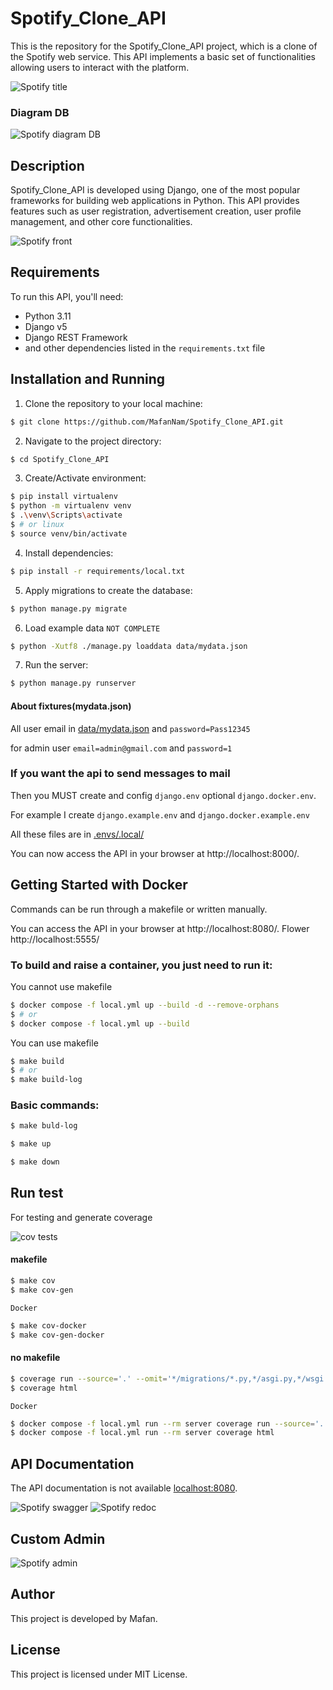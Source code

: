 # Spotify_Clone_API

This is the repository for the Spotify_Clone_API project, which is a clone of the Spotify web service. This API
implements
a basic set of functionalities allowing users to interact with the platform.

![Spotify title](https://raw.githubusercontent.com/MafanNam/Spotify_Clone_API/main/assets/spotify_data_flow.svg)

### Diagram DB

![Spotify diagram DB](https://raw.githubusercontent.com/MafanNam/Spotify_Clone_API/main/assets/db_diagram.svg)

## Description

Spotify_Clone_API is developed using Django, one of the most popular frameworks for building web applications in Python.
This API provides features such as user registration, advertisement creation, user profile management, and other core
functionalities.

![Spotify front](https://raw.githubusercontent.com/MafanNam/Spotify_Clone_API/main/assets/spotify_front.png)

## Requirements

To run this API, you'll need:

- Python 3.11
- Django v5
- Django REST Framework
- and other dependencies listed in the `requirements.txt` file

## Installation and Running

1. Clone the repository to your local machine:

```bash
$ git clone https://github.com/MafanNam/Spotify_Clone_API.git
```

2. Navigate to the project directory:

```bash
$ cd Spotify_Clone_API
```

3. Create/Activate environment:

```bash
$ pip install virtualenv
$ python -m virtualenv venv
$ .\venv\Scripts\activate
$ # or linux
$ source venv/bin/activate
```

4. Install dependencies:

```bash
$ pip install -r requirements/local.txt
```

5. Apply migrations to create the database:

```bash
$ python manage.py migrate
```

6. Load example data `NOT COMPLETE`

```bash
$ python -Xutf8 ./manage.py loaddata data/mydata.json
```

7. Run the server:

```bash
$ python manage.py runserver
```

#### About fixtures(mydata.json)

All user email in [data/mydata.json](mydata.json) and `password=Pass12345`

for admin user `email=admin@gmail.com` and `password=1`

### If you want the api to send messages to mail

Then you MUST create and config `django.env` optional `django.docker.env`.

For example I create `django.example.env` and `django.docker.example.env`

All these files are in [.envs/.local/](.envs/.local/)

You can now access the API in your browser at http://localhost:8000/.

## Getting Started with Docker

Commands can be run through a makefile or written manually.

You can access the API in your browser at http://localhost:8080/. Flower http://localhost:5555/

### To build and raise a container, you just need to run it:

You cannot use makefile

```bash
$ docker compose -f local.yml up --build -d --remove-orphans
$ # or
$ docker compose -f local.yml up --build
```

You can use makefile

```bash
$ make build
$ # or
$ make build-log
```

### Basic commands:

```bash
$ make buld-log

$ make up

$ make down
```

## Run test

For testing and generate coverage

![cov tests](https://raw.githubusercontent.com/MafanNam/Spotify_Clone_API/main/assets/coverage.png)

#### makefile

```bash
$ make cov
$ make cov-gen
```

`Docker`

```bash
$ make cov-docker
$ make cov-gen-docker
```

#### no makefile

```bash
$ coverage run --source='.' --omit='*/migrations/*.py,*/asgi.py,*/wsgi.py,*/manage.py' manage.py test
$ coverage html
```

`Docker`

```bash
$ docker compose -f local.yml run --rm server coverage run --source='.' --omit='*/migrations/*.py,*/asgi.py,*/wsgi.py,*/manage.py' manage.py test
$ docker compose -f local.yml run --rm server coverage html
```

## API Documentation

The API documentation is not available [localhost:8080](http://localhost:8080).

![Spotify swagger](https://raw.githubusercontent.com/MafanNam/Spotify_Clone_API/main/assets/swagger.png)
![Spotify redoc](https://raw.githubusercontent.com/MafanNam/Spotify_Clone_API/main/assets/redoc.png)

## Custom Admin

![Spotify admin](https://raw.githubusercontent.com/MafanNam/Spotify_Clone_API/main/assets/admin.png)

## Author

This project is developed by Mafan.

## License

This project is licensed under MIT License.
